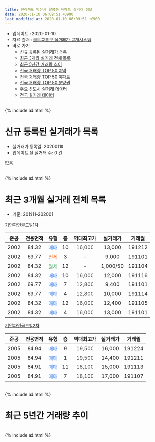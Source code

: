 ```yaml
---
title: 전라북도 익산시 팔봉동 아파트 실거래 정보
date: 2020-01-10 06:09:51 +0900
last_modified_at: 2020-01-10 06:09:51 +0900
---
```


* 업데이트 : 2020-01-10
* 자료 출처 : [국토교통부 실거래가 공개시스템](http://rt.molit.go.kr)
* 바로 가기
    * [신규 등록된 실거래가 목록](#신규-등록된-실거래가-목록)
    * [최근 3개월 실거래 전체 목록](#최근-3개월-실거래-전체-목록)
    * [최근 5년간 거래량 추이](#최근-5년간-거래량-추이)
    * [전국 거래량 TOP 50 지역](https://inasie.github.io/apt-trade-info/최근-3개월-전국에서-가장-거래가-많이-발생한-지역)
    * [전국 거래량 TOP 50 아파트](https://inasie.github.io/apt-trade-info/최근-3개월-전국에서-가장-거래가-많이-발생한-아파트)
    * [전국 거래량 TOP 50 분양권](https://inasie.github.io/apt-trade-info/최근-3개월-전국에서-가장-거래가-많이-발생한-분양권)
    * [주요 신도시 실거래 데이터](https://inasie.github.io/apt-trade-info/주요-신도시)
    * [전국 실거래 데이터](https://inasie.github.io/apt-trade-info/전국)
<br>
{% include ad.html %}
<br>

# 신규 등록된 실거래가 목록
* 실거래가 등록일: 20200110
* 업데이트 된 실거래 수: 0 건

없음

<br>
{% include ad.html %}
<br>

# 최근 3개월 실거래 전체 목록
* 기준: 201911-202001


[기안파인골드빌1차](https://search.naver.com/search.naver?query=%EC%A0%84%EB%9D%BC%EB%B6%81%EB%8F%84+%EC%9D%B5%EC%82%B0%EC%8B%9C+%ED%8C%94%EB%B4%89%EB%8F%99+%EA%B8%B0%EC%95%88%ED%8C%8C%EC%9D%B8%EA%B3%A8%EB%93%9C%EB%B9%8C1%EC%B0%A8)

|준공|전용면적|유형|층|역대최고가|실거래가|거래월|
|:---:|:---:|:---:|:---:|:---:|:---:|:---:|
|2002|84.32|<span style="color:#4285f3">매매</span>|10|<span style="color:#444444">16,000</span>|13,000|191212|
|2002|69.77|<span style="color:#ff5a00">전세</span>|3|<span style="color:#444444">-</span>|9,000|191101|
|2002|84.32|<span style="color:#34a853">월세</span>|12|<span style="color:#444444">-</span>|1,000/50|191104|
|2002|84.32|<span style="color:#4285f3">매매</span>|10|<span style="color:#444444">16,000</span>|12,000|191116|
|2002|69.77|<span style="color:#4285f3">매매</span>|7|<span style="color:#444444">12,800</span>|9,400|191101|
|2002|69.77|<span style="color:#4285f3">매매</span>|4|<span style="color:#444444">12,800</span>|10,000|191114|
|2002|84.32|<span style="color:#4285f3">매매</span>|12|<span style="color:#444444">16,000</span>|12,400|191105|
|2002|84.32|<span style="color:#4285f3">매매</span>|4|<span style="color:#444444">16,000</span>|13,000|191101|

[기안파인골드빌2차](https://search.naver.com/search.naver?query=%EC%A0%84%EB%9D%BC%EB%B6%81%EB%8F%84+%EC%9D%B5%EC%82%B0%EC%8B%9C+%ED%8C%94%EB%B4%89%EB%8F%99+%EA%B8%B0%EC%95%88%ED%8C%8C%EC%9D%B8%EA%B3%A8%EB%93%9C%EB%B9%8C2%EC%B0%A8)

|준공|전용면적|유형|층|역대최고가|실거래가|거래월|
|:---:|:---:|:---:|:---:|:---:|:---:|:---:|
|2005|84.94|<span style="color:#4285f3">매매</span>|9|<span style="color:#444444">19,500</span>|16,000|191224|
|2005|84.94|<span style="color:#4285f3">매매</span>|1|<span style="color:#444444">19,500</span>|14,400|191211|
|2005|84.91|<span style="color:#4285f3">매매</span>|11|<span style="color:#444444">18,100</span>|15,000|191113|
|2005|84.91|<span style="color:#4285f3">매매</span>|7|<span style="color:#444444">18,100</span>|17,000|191107|


<br>
{% include ad.html %}
<br>

# 최근 5년간 거래량 추이


<div style="width:100%;">
    <canvas id="deal_progress" height="200"></canvas>
</div>

<script>
new Chart(document.getElementById("deal_progress"), {
    type: 'line',
    data: {
        labels: ['201501','201502','201503','201504','201505','201506','201507','201508','201509','201510','201511','201512','201601','201602','201603','201604','201605','201606','201607','201608','201609','201610','201611','201612','201701','201702','201703','201704','201705','201706','201707','201708','201709','201710','201711','201712','201801','201802','201803','201804','201805','201806','201807','201808','201809','201810','201811','201812','201901','201902','201903','201904','201905','201906','201907','201908','201909','201910','201911','201912','202001'],
        datasets: [{
            label: '매매',
            pointRadius: 1,
            data: [7, 6, 9, 6, 9, 13, 12, 10, 11, 12, 17, 3, 10, 6, 9, 8, 13, 4, 11, 12, 4, 13, 7, 1, 7, 12, 13, 7, 10, 10, 6, 12, 5, 4, 6, 6, 9, 5, 8, 7, 9, 11, 7, 6, 4, 4, 6, 8, 1, 4, 3, 5, 5, 4, 6, 6, 8, 2, 7, 3, 0],
            borderColor: "rgba(255, 201, 14, 1)",
            backgroundColor: "rgba(255, 201, 14, 0.5)",
            fill: false,
            lineTension: 0
        },{
            label: '전월세',
            pointRadius: 1,
            data: [5, 3, 5, 1, 3, 1, 0, 2, 4, 1, 3, 1, 2, 0, 4, 0, 1, 0, 2, 0, 0, 5, 1, 1, 2, 1, 3, 3, 0, 1, 0, 2, 2, 3, 0, 1, 3, 1, 2, 3, 2, 0, 2, 2, 2, 0, 0, 1, 1, 1, 1, 2, 1, 3, 6, 1, 0, 1, 2, 0, 0],
            borderColor: "rgba(0, 141, 185, 1)",
            backgroundColor: "rgba(0, 141, 185, 0.5)",
            fill: false,
            lineTension: 0
        }
        ]
    },
    options: {
        responsive: true,
        title: {
            display: false
        },
        tooltips: {
            mode: 'index',
            intersect: false
        },
        hover: {
            mode: 'nearest',
            intersect: true
        },
        scales: {
            xAxes: [{
                display: true,
                scaleLabel: {
                    display: true,
                    labelString: '년/월'
                }
            }],
            yAxes: [{
                display: true,
                ticks: {
                    suggestedMin: 0,
                },
                scaleLabel: {
                    display: true,
                    labelString: '실거래 수'
                }
            }]
        }
    }
});

</script>


<br>
{% include ad.html %}
<br>

